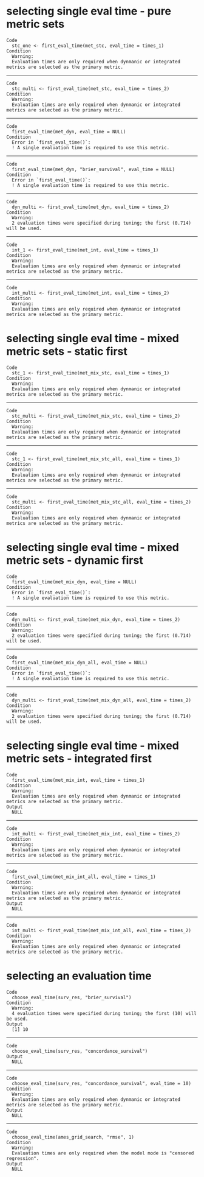 # selecting single eval time - pure metric sets

    Code
      stc_one <- first_eval_time(met_stc, eval_time = times_1)
    Condition
      Warning:
      Evaluation times are only required when dynmanic or integrated metrics are selected as the primary metric.

---

    Code
      stc_multi <- first_eval_time(met_stc, eval_time = times_2)
    Condition
      Warning:
      Evaluation times are only required when dynmanic or integrated metrics are selected as the primary metric.

---

    Code
      first_eval_time(met_dyn, eval_time = NULL)
    Condition
      Error in `first_eval_time()`:
      ! A single evaluation time is required to use this metric.

---

    Code
      first_eval_time(met_dyn, "brier_survival", eval_time = NULL)
    Condition
      Error in `first_eval_time()`:
      ! A single evaluation time is required to use this metric.

---

    Code
      dyn_multi <- first_eval_time(met_dyn, eval_time = times_2)
    Condition
      Warning:
      2 evaluation times were specified during tuning; the first (0.714) will be used.

---

    Code
      int_1 <- first_eval_time(met_int, eval_time = times_1)
    Condition
      Warning:
      Evaluation times are only required when dynmanic or integrated metrics are selected as the primary metric.

---

    Code
      int_multi <- first_eval_time(met_int, eval_time = times_2)
    Condition
      Warning:
      Evaluation times are only required when dynmanic or integrated metrics are selected as the primary metric.

# selecting single eval time - mixed metric sets - static first

    Code
      stc_1 <- first_eval_time(met_mix_stc, eval_time = times_1)
    Condition
      Warning:
      Evaluation times are only required when dynmanic or integrated metrics are selected as the primary metric.

---

    Code
      stc_multi <- first_eval_time(met_mix_stc, eval_time = times_2)
    Condition
      Warning:
      Evaluation times are only required when dynmanic or integrated metrics are selected as the primary metric.

---

    Code
      stc_1 <- first_eval_time(met_mix_stc_all, eval_time = times_1)
    Condition
      Warning:
      Evaluation times are only required when dynmanic or integrated metrics are selected as the primary metric.

---

    Code
      stc_multi <- first_eval_time(met_mix_stc_all, eval_time = times_2)
    Condition
      Warning:
      Evaluation times are only required when dynmanic or integrated metrics are selected as the primary metric.

# selecting single eval time - mixed metric sets - dynamic first

    Code
      first_eval_time(met_mix_dyn, eval_time = NULL)
    Condition
      Error in `first_eval_time()`:
      ! A single evaluation time is required to use this metric.

---

    Code
      dyn_multi <- first_eval_time(met_mix_dyn, eval_time = times_2)
    Condition
      Warning:
      2 evaluation times were specified during tuning; the first (0.714) will be used.

---

    Code
      first_eval_time(met_mix_dyn_all, eval_time = NULL)
    Condition
      Error in `first_eval_time()`:
      ! A single evaluation time is required to use this metric.

---

    Code
      dyn_multi <- first_eval_time(met_mix_dyn_all, eval_time = times_2)
    Condition
      Warning:
      2 evaluation times were specified during tuning; the first (0.714) will be used.

# selecting single eval time - mixed metric sets - integrated first

    Code
      first_eval_time(met_mix_int, eval_time = times_1)
    Condition
      Warning:
      Evaluation times are only required when dynmanic or integrated metrics are selected as the primary metric.
    Output
      NULL

---

    Code
      int_multi <- first_eval_time(met_mix_int, eval_time = times_2)
    Condition
      Warning:
      Evaluation times are only required when dynmanic or integrated metrics are selected as the primary metric.

---

    Code
      first_eval_time(met_mix_int_all, eval_time = times_1)
    Condition
      Warning:
      Evaluation times are only required when dynmanic or integrated metrics are selected as the primary metric.
    Output
      NULL

---

    Code
      int_multi <- first_eval_time(met_mix_int_all, eval_time = times_2)
    Condition
      Warning:
      Evaluation times are only required when dynmanic or integrated metrics are selected as the primary metric.

# selecting an evaluation time

    Code
      choose_eval_time(surv_res, "brier_survival")
    Condition
      Warning:
      4 evaluation times were specified during tuning; the first (10) will be used.
    Output
      [1] 10

---

    Code
      choose_eval_time(surv_res, "concordance_survival")
    Output
      NULL

---

    Code
      choose_eval_time(surv_res, "concordance_survival", eval_time = 10)
    Condition
      Warning:
      Evaluation times are only required when dynmanic or integrated metrics are selected as the primary metric.
    Output
      NULL

---

    Code
      choose_eval_time(ames_grid_search, "rmse", 1)
    Condition
      Warning:
      Evaluation times are only required when the model mode is "censored regression".
    Output
      NULL

